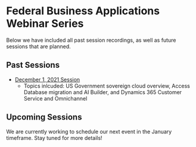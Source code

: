 # Federal Business Applications Webinar Series
Below we have included all past session recordings, as well as future sessions that are planned.  

## Past Sessions

* [December 1, 2021 Session](https://youtu.be/hHyyfl8TiA8)
	* Topics inlcuded: US Government sovereign cloud overview, Access Database migration and AI Builder, and Dynamics 365 Customer Service and Omnichannel

## Upcoming Sessions

We are currently working to schedule our next event in the January timeframe. Stay tuned for more details!